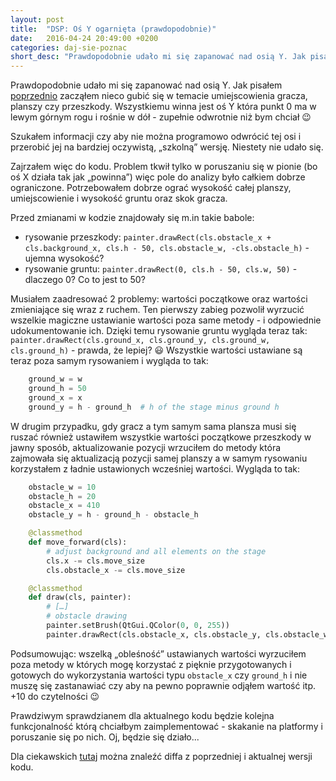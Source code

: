 ```yaml
---
layout: post
title:  "DSP: Oś Y ogarnięta (prawdopodobnie)"
date:   2016-04-24 20:49:00 +0200
categories: daj-sie-poznac
short_desc: "Prawdopodobnie udało mi się zapanować nad osią Y. Jak pisałem poprzednio zacząłem nieco gubić się w temacie umiejscowienia gracza, planszy czy przeszkody. Wszystkiemu winna jest oś Y która punkt 0 ma w lewym górnym rogu i rośnie w dół - zupełnie odwrotnie niż bym chciał..."
---
```

Prawdopodobnie udało mi się zapanować nad osią Y. Jak pisałem [poprzednio][poprzedni-wpis] zacząłem nieco gubić się w temacie umiejscowienia gracza, planszy czy przeszkody. Wszystkiemu winna jest oś Y która punkt 0 ma w lewym górnym rogu i rośnie w dół - zupełnie odwrotnie niż bym chciał 😉

Szukałem informacji czy aby nie można programowo odwrócić tej osi i przerobić jej na bardziej oczywistą, „szkolną” wersję. Niestety nie udało się.

Zajrzałem więc do kodu. Problem tkwił tylko w poruszaniu się w pionie (bo oś X działa tak jak „powinna”) więc pole do analizy było całkiem dobrze ograniczone. Potrzebowałem dobrze ograć wysokość całej planszy, umiejscowienie i wysokość gruntu oraz skok gracza.

Przed zmianami w kodzie znajdowały się m.in takie babole:  
- rysowanie przeszkody: `painter.drawRect(cls.obstacle_x + cls.background_x, cls.h - 50, cls.obstacle_w, -cls.obstacle_h)` - ujemna wysokość?
- rysowanie gruntu: `painter.drawRect(0, cls.h - 50, cls.w, 50)` - dlaczego 0? Co to jest to 50?

Musiałem zaadresować 2 problemy: wartości początkowe oraz wartości zmieniające się wraz z ruchem. Ten pierwszy zabieg pozwolił wyrzucić wszelkie magiczne ustawianie wartości poza same metody - i odpowiednie udokumentowanie ich. Dzięki temu rysowanie gruntu wygląda teraz tak: `painter.drawRect(cls.ground_x, cls.ground_y, cls.ground_w, cls.ground_h)` - prawda, że lepiej? 😃 Wszystkie wartości ustawiane są teraz poza samym rysowaniem i wygląda to tak:

```python
    ground_w = w
    ground_h = 50
    ground_x = x
    ground_y = h - ground_h  # h of the stage minus ground h
```

W drugim przypadku, gdy gracz a tym samym sama plansza musi się ruszać również ustawiłem wszystkie wartości początkowe przeszkody w jawny sposób, aktualizowanie pozycji wrzuciłem do metody która zajmowała się aktualizacją pozycji samej planszy a w samym rysowaniu korzystałem z ładnie ustawionych wcześniej wartości. Wygląda to tak:

```python
    obstacle_w = 10
    obstacle_h = 20
    obstacle_x = 410
    obstacle_y = h - ground_h - obstacle_h

    @classmethod
    def move_forward(cls):
        # adjust background and all elements on the stage
        cls.x -= cls.move_size
        cls.obstacle_x -= cls.move_size

    @classmethod
    def draw(cls, painter):
        # […]
        # obstacle drawing
        painter.setBrush(QtGui.QColor(0, 0, 255))
        painter.drawRect(cls.obstacle_x, cls.obstacle_y, cls.obstacle_w, cls.obstacle_h)
```

Podsumowując: wszelką „obleśność” ustawianych wartości wyrzuciłem poza metody w których mogę korzystać z pięknie przygotowanych i gotowych do wykorzystania wartości typu `obstacle_x` czy `ground_h` i nie muszę się zastanawiać czy aby na pewno poprawnie odjąłem wartość itp. +10 do czytelności 😉

Prawdziwym sprawdzianem dla aktualnego kodu będzie kolejna funkcjonalność którą chciałbym zaimplementować - skakanie na platformy i poruszanie się po nich. Oj, będzie się działo...

Dla ciekawskich [tutaj][commit] można znaleźć diffa z poprzedniej i aktualnej wersji kodu.

[commit]: https://github.com/zelazowy/panikoton/commit/f1ca1699ec1ca169b511b1c5e4f2c41032aa6e88
[poprzedni-wpis]: http://zelazowy.github.io/daj-sie-poznac/2016/04/23/DSP-1-poziom-wygrana-i-przegrana.html
